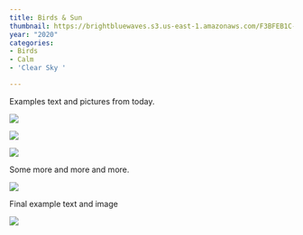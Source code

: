```yaml
---
title: Birds & Sun
thumbnail: https://brightbluewaves.s3.us-east-1.amazonaws.com/F3BFEB1C-0697-4DE5-A962-AE22835AB69E.jpeg
year: "2020"
categories:
- Birds
- Calm
- 'Clear Sky '

---
```

Examples text and pictures from today.

![](https://brightbluewaves.s3.us-east-1.amazonaws.com/0C481A7E-7DC7-4260-88F2-57BB6D1E1614.jpeg)

![](https://brightbluewaves.s3.us-east-1.amazonaws.com/97F95B98-B435-4507-8951-3F1FAFB73E61.jpeg)

![](https://brightbluewaves.s3.us-east-1.amazonaws.com/7F5387F2-72C3-4EAA-AF27-04D7AA387EA7.jpeg)

Some more and more and more. 

![](https://brightbluewaves.s3.us-east-1.amazonaws.com/F3BFEB1C-0697-4DE5-A962-AE22835AB69E.jpeg)

Final example text and image

![](https://brightbluewaves.s3.us-east-1.amazonaws.com/97F95B98-B435-4507-8951-3F1FAFB73E61.jpeg)